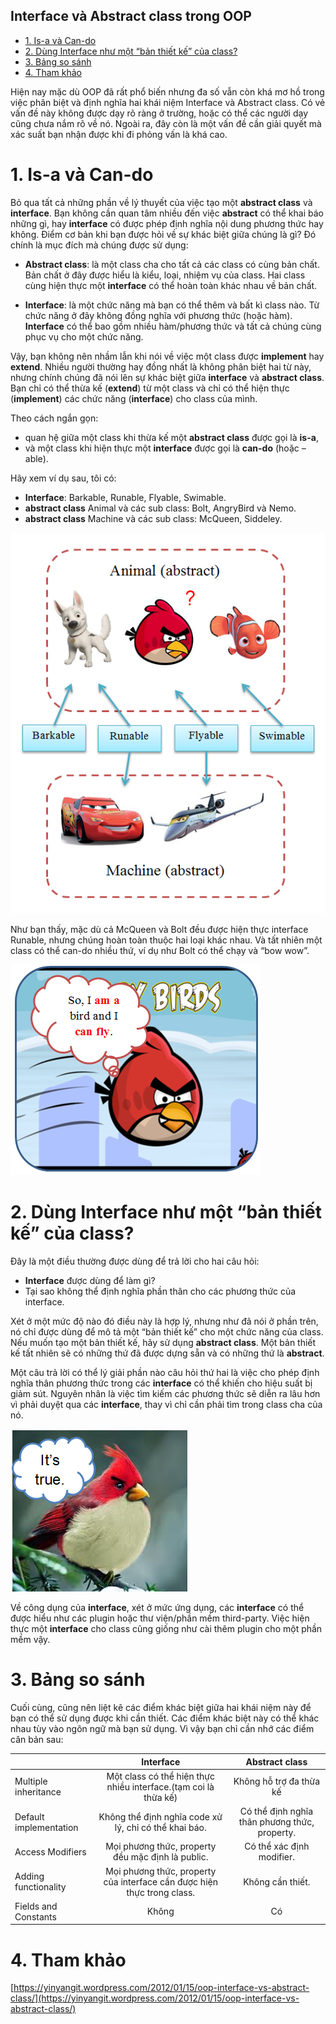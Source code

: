 Interface và Abstract class trong OOP
---

- [1. Is-a và Can-do](#1-is-a-và-can-do)
- [2. Dùng Interface như một “bản thiết kế” của class?](#2-dùng-interface-như-một-bản-thiết-kế-của-class)
- [3. Bảng so sánh](#3-bảng-so-sánh)
- [4. Tham khảo](#4-tham-khảo)

Hiện nay mặc dù OOP đã rất phổ biến nhưng đa số vẫn còn khá mơ hồ trong việc phân biệt và định nghĩa hai khái niệm Interface và Abstract class. Có vẻ vấn đề này không được dạy rõ ràng ở trường, hoặc có thể các người dạy cũng chưa nắm rõ về nó. Ngoài ra, đây còn là một vấn đề cần giải quyết mà xác suất bạn nhận được khi đi phỏng vấn là khá cao.

# 1. Is-a và Can-do

Bỏ qua tất cả những phần về lý thuyết của việc tạo một **abstract class** và **interface**. Bạn không cần quan tâm nhiều đến việc **abstract** có thể khai báo những gì, hay **interface** có được phép định nghĩa nội dung phương thức hay không. Điểm cơ bản khi bạn được hỏi về sự khác biệt giữa chúng là gì? Đó chính là mục đích mà chúng được sử dụng:

- **Abstract class**: là một class cha cho tất cả các class có cùng bản chất. Bản chất ở đây được hiểu là kiểu, loại, nhiệm vụ của class. Hai class cùng hiện thực một **interface** có thể hoàn toàn khác nhau về bản chất.

- **Interface**: là một chức năng mà bạn có thể thêm và bất kì class nào. Từ chức năng ở đây không đồng nghĩa với phương thức (hoặc hàm). **Interface** có thể bao gồm nhiều hàm/phương thức và tất cả chúng cùng phục vụ cho một chức năng.

Vậy, bạn không nên nhầm lẫn khi nói về việc một class được **implement** hay **extend**. Nhiều người thường hay đồng nhất là không phân biệt hai từ này, nhưng chính chúng đã nói lên sự khác biệt giữa **interface** và **abstract class**. Bạn chỉ có thể thừa kế (**extend**) từ một class và chỉ có thể hiện thực (**implement**) các chức năng (**interface**) cho class của mình.

Theo cách ngắn gọn:

- quan hệ giữa một class khi thừa kế một **abstract class** được gọi là **is-a**,
- và một class khi hiện thực một **interface** được gọi là **can-do** (hoặc –able).
 
Hãy xem ví dụ sau, tôi có:
- **Interface**: Barkable, Runable, Flyable, Swimable.
- **abstract class** Animal và các sub class: Bolt, AngryBird và Nemo.
- **abstract class** Machine và các sub class: McQueen, Siddeley.

![](../../images/programming/oop/2019-03-19-interface_vs_abstract_class-1.png)

Như bạn thấy, mặc dù cả McQueen và Bolt đều được hiện thực interface Runable, nhưng chúng hoàn toàn thuộc hai loại khác nhau. Và tất nhiên một class có thể can-do nhiều thứ, ví dụ như Bolt có thể chạy và “bow wow”.

![](../../images/programming/oop/2019-03-19-interface_vs_abstract_class-2.png)

# 2. Dùng Interface như một “bản thiết kế” của class?


Đây là một điều thường được dùng để trả lời cho hai câu hỏi:
- **Interface** được dùng để làm gì?
- Tại sao không thể định nghĩa phần thân cho các phương thức của interface.

Xét ở một mức độ nào đó điều này là hợp lý, nhưng như đã nói ở phần trên, nó chỉ được dùng để mô tả một “bản thiết kế” cho một chức năng của class. Nếu muốn tạo một bản thiết kế, hãy sử dụng **abstract class**. Một bản thiết kế tất nhiên sẽ có những thứ đã được dựng sẵn và có những thứ là **abstract**.

Một câu trả lời có thể lý giải phần nào câu hỏi thứ hai là việc cho phép định nghĩa thân phương thức trong các **interface** có thể khiến cho hiệu suất bị giảm sút. Nguyên nhân là việc tìm kiếm các phương thức sẽ diễn ra lâu hơn vì phải duyệt qua các **interface**, thay vì chỉ cần phải tìm trong class cha của nó.

![](../../images/programming/oop/2019-03-19-interface_vs_abstract_class-3.png)

Về công dụng của **interface**, xét ở mức ứng dụng, các **interface** có thể được hiểu như các plugin hoặc thư viện/phần mềm third-party. Việc hiện thực một **interface** cho class cũng giống như cài thêm plugin cho một phần mềm vậy.

# 3. Bảng so sánh

Cuối cùng, cũng nên liệt kê các điểm khác biệt giữa hai khái niệm này để bạn có thể sử dụng được khi cần thiết. Các điểm khác biệt này có thể khác nhau tùy vào ngôn ngữ mà bạn sử dụng. Vì vậy bạn chỉ cần nhớ các điểm căn bản sau:

|                        |                                Interface                                |                Abstract class                 |
| ---------------------- | :---------------------------------------------------------------------: | :-------------------------------------------: |
| Multiple inheritance   |     Một class có thể hiện thực nhiều interface.(tạm coi là thừa kế)     |            Không hỗ trợ đa thừa kế            |
| Default implementation |          Không thể định nghĩa code xử lý, chỉ có thể khai báo.          | Có thể định nghĩa thân phương thức, property. |
| Access Modifiers       |            Mọi phương thức, property đều mặc định là public.            |           Có thể xác định modifier.           |
| Adding functionality   | Mọi phương thức, property của interface cần được hiện thực trong class. |               Không cần thiết.                |
| Fields and Constants   |                                  Không                                  |                      Có                       |

# 4. Tham khảo
[https://yinyangit.wordpress.com/2012/01/15/oop-interface-vs-abstract-class/](https://yinyangit.wordpress.com/2012/01/15/oop-interface-vs-abstract-class/)


